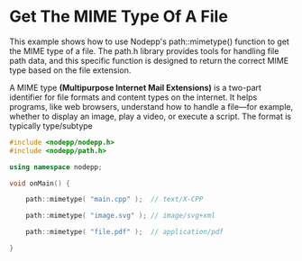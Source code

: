 # Get The MIME Type Of A File

This example shows how to use Nodepp's path::mimetype() function to get the MIME type of a file. The path.h library provides tools for handling file path data, and this specific function is designed to return the correct MIME type based on the file extension.

A MIME type **(Multipurpose Internet Mail Extensions)** is a two-part identifier for file formats and content types on the internet. It helps programs, like web browsers, understand how to handle a file—for example, whether to display an image, play a video, or execute a script. The format is typically type/subtype

```cpp
#include <nodepp/nodepp.h>
#include <nodepp/path.h>

using namespace nodepp;

void onMain() {

    path::mimetype( "main.cpp" );  // text/X-CPP

    path::mimetype( "image.svg" ); // image/svg+xml

    path::mimetype( "file.pdf" );  // application/pdf

}
```
